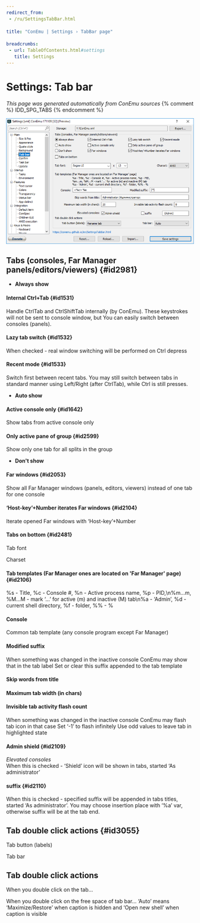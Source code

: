 ```yaml
---
redirect_from:
 - /ru/SettingsTabBar.html

title: "ConEmu | Settings › TabBar page"

breadcrumbs:
 - url: TableOfContents.html#settings
   title: Settings
---
```


# Settings: Tab bar

*This page was generated automatically from ConEmu sources*
{% comment %} IDD_SPG_TABS {% endcomment %}

![ConEmu Settings: Tab bar](/img/Settings-TabBar.png)



## Tabs (consoles, Far Manager panels/editors/viewers)  {#id2981}




* **Always show**


#### Internal Ctrl+Tab  {#id1531}
Handle CtrlTab and CtrlShiftTab internally (by ConEmu). These keystrokes will not be sent to console window, but You can easily switch between consoles (panels).

#### Lazy tab switch  {#id1532}
When checked - real window switching will be performed on Ctrl depress

#### Recent mode  {#id1533}
Switch first between recent tabs. You may still switch between tabs in standard manner using Left/Right (after CtrlTab), while Ctrl is still presses.


* **Auto show**


#### Active console only  {#id1642}
Show tabs from active console only

#### Only active pane of group  {#id2599}
Show only one tab for all splits in the group


* **Don't show**


#### Far windows  {#id2053}
Show all Far Manager windows (panels, editors, viewers) instead of one tab for one console

#### ‘Host-key’+Number iterates Far windows  {#id2104}
Iterate opened Far windows with ‘Host-key’+Number

#### Tabs on bottom  {#id2481}


Tab font



Charset



#### Tab templates (Far Manager ones are located on 'Far Manager' page)  {#id2106}






%s - Title, %c - Console #, %n - Active process name, %p - PID,\n%m...m, %M...M - mark ‘...’ for active (m) and inactive (M) tab\n%a - ‘Admin’, %d - current shell directory, %f - folder, %% - %



#### Console
Common tab template (any console program except Far Manager)

#### Modified suffix
When something was changed in the inactive console ConEmu may show that in the tab label Set or clear this suffix appended to the tab template

#### Skip words from title


#### Maximum tab width (in chars)


#### Invisible tab activity flash count
When something was changed in the inactive console ConEmu may flash tab icon in that case Set ‘-1’ to flash infinitely Use odd values to leave tab in highlighted state

#### Admin shield  {#id2109}
*Elevated consoles*  
When this is checked - ‘Shield’ icon will be shown in tabs, started ‘As administrator’

#### suffix  {#id2110}
When this is checked - specified suffix will be appended in tabs titles, started ‘As administrator’. You may choose insertion place with ‘%a’ var, otherwise suffix will be at the tab end.



## Tab double click actions  {#id3055}



Tab button (labels)



Tab bar





## Tab double click actions





When you double click on the tab...

When you double click on the free space of tab bar... ‘Auto’ means ‘Maximize/Restore’ when caption is hidden and ‘Open new shell’ when caption is visible

